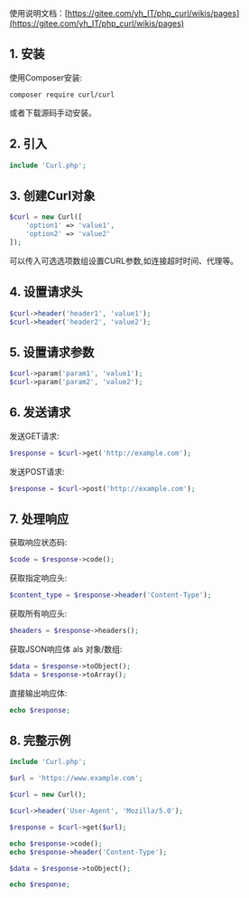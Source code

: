 使用说明文档：[https://gitee.com/yh_IT/php_curl/wikis/pages](https://gitee.com/yh_IT/php_curl/wikis/pages)

## 1. 安装
使用Composer安装:
```
composer require curl/curl
```
或者下载源码手动安装。
## 2. 引入
```php
include 'Curl.php';
```
## 3. 创建Curl对象
```php
$curl = new Curl([
    'option1' => 'value1',
    'option2' => 'value2'
]);
```
可以传入可选选项数组设置CURL参数,如连接超时时间、代理等。
## 4. 设置请求头
```php 
$curl->header('header1', 'value1');
$curl->header('header2', 'value2');
```
## 5. 设置请求参数
```php
$curl->param('param1', 'value1');
$curl->param('param2', 'value2'); 
```
## 6. 发送请求
发送GET请求:
```php
$response = $curl->get('http://example.com');
```
发送POST请求:
```php  
$response = $curl->post('http://example.com'); 
```
## 7. 处理响应
获取响应状态码:
```php
$code = $response->code();
```
获取指定响应头:
```php
$content_type = $response->header('Content-Type');
```
获取所有响应头:
```php 
$headers = $response->headers();
```
获取JSON响应体 als 对象/数组:
```php
$data = $response->toObject();
$data = $response->toArray();
```
直接输出响应体:
```php
echo $response;
```
## 8. 完整示例
```php
include 'Curl.php';

$url = 'https://www.example.com';

$curl = new Curl();

$curl->header('User-Agent', 'Mozilla/5.0');

$response = $curl->get($url);

echo $response->code();
echo $response->header('Content-Type');

$data = $response->toObject();

echo $response;
```